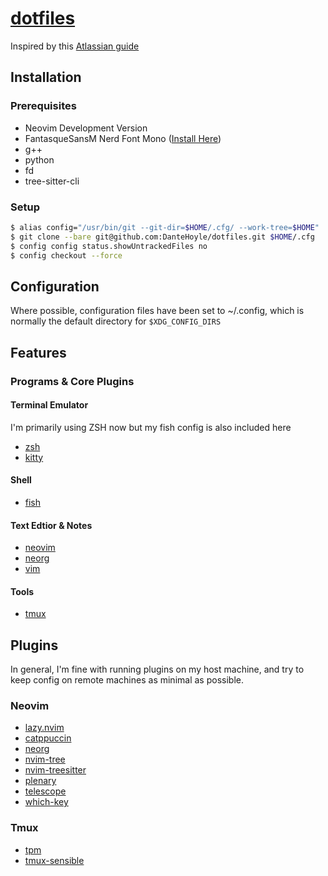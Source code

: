 # [dotfiles](https://github.com/DanteHoyle/dotfiles)

Inspired by this [Atlassian guide](https://www.atlassian.com/git/tutorials/dotfiles)

## Installation 

### Prerequisites
- Neovim Development Version
- FantasqueSansM Nerd Font Mono ([Install Here](https://www.nerdfonts.com/font-downloads))
- g++
- python
- fd
- tree-sitter-cli

### Setup

```sh
$ alias config="/usr/bin/git --git-dir=$HOME/.cfg/ --work-tree=$HOME"
$ git clone --bare git@github.com:DanteHoyle/dotfiles.git $HOME/.cfg
$ config config status.showUntrackedFiles no
$ config checkout --force
```

## Configuration
Where possible, configuration files have been set to ~/.config, which is normally the default directory for `$XDG_CONFIG_DIRS`

## Features
### Programs & Core Plugins
#### Terminal Emulator
I'm primarily using ZSH now but my fish config is also included here
- [zsh](https://www.zsh.org/)
- [kitty](https://sw.kovidgoyal.net/kitty/) 

#### Shell
- [fish](https://fishshell.com/)

#### Text Edtior & Notes
- [neovim](https://neovim.io/)
- [neorg](https://github.com/nvim-neorg/neorg)
- [vim](https://www.vim.org/)

#### Tools
- [tmux](https://github.com/tmux/tmux/wiki)

## Plugins
In general, I'm fine with running plugins on my host machine, and try to keep config on remote machines as minimal as possible.

### Neovim
- [lazy.nvim](https://github.com/folke/lazy.nvim)
- [catppuccin](https://github.com/catppuccin/nvim)
- [neorg](https://github.com/nvim-neorg/neorg)
- [nvim-tree](https://github.com/nvim-tree/nvim-tree.lua)
- [nvim-treesitter](https://github.com/nvim-treesitter/nvim-treesitter)
- [plenary](https://github.com/nvim-lua/plenary.nvim)
- [telescope](https://github.com/nvim-telescope/telescope.nvim)
- [which-key](https://github.com/folke/which-key.nvim)

### Tmux
- [tpm](https://github.com/tmux-plugins/tpm)
- [tmux-sensible](https://github.com/tmux-plugins/tmux-sensible)
